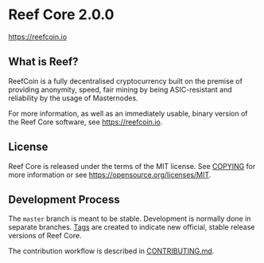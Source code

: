 Reef Core 2.0.0
===============================

 
https://reefcoin.io


What is Reef?
----------------

ReefCoin is a fully decentralised cryptocurrency built on the premise of providing anonymity, speed, fair mining by being ASIC-resistant and reliability by the usage of Masternodes.


For more information, as well as an immediately usable, binary version of
the Reef Core software, see https://reefcoin.io.


License
-------

Reef Core is released under the terms of the MIT license. See [COPYING](COPYING) for more
information or see https://opensource.org/licenses/MIT.

Development Process
-------------------

The `master` branch is meant to be stable. Development is normally done in separate branches.
[Tags](https://github.com/coinmenace/protoncoin/tags) are created to indicate new official,
stable release versions of Reef Core.

The contribution workflow is described in [CONTRIBUTING.md](CONTRIBUTING.md).

 


